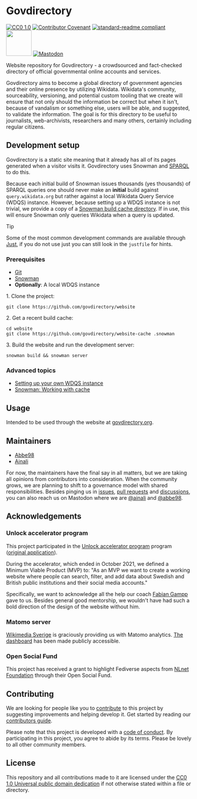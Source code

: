 # Govdirectory

[![CC0 1.0](https://img.shields.io/badge/License-CC0%201.0-lightgrey.svg)](LICENSE)
[![Contributor Covenant](https://img.shields.io/badge/Contributor%20Covenant-v2.0%20adopted-ff69b4.svg)](CODE_OF_CONDUCT.md)
[![standard-readme compliant](https://img.shields.io/badge/readme%20style-standard-brightgreen.svg)](https://github.com/RichardLitt/standard-readme)
[<img src="https://github.com/govdirectory/website/blob/main/static/dpgbadge.svg" width="69"/>](https://digitalpublicgoods.net/registry/govdirectory.html)
[![Mastodon](https://fedi-badge.deno.dev/@govdirectory@wikis.world/followers.svg?style=flat)](https://wikis.world/@govdirectory)

Website repository for Govdirectory - a crowdsourced and fact-checked directory of official governmental online accounts and services.

Govdirectory aims to become a global directory of government agencies and their online presence by utilizing Wikidata.
Wikidata's community, sourceability, versioning, and potential custom tooling that we create will ensure that not only should the information be correct but when it isn't, because of vandalism or something else, users will be able, and suggested, to validate the information.
The goal is for this directory to be useful to journalists, web-archivists, researchers and many others, certainly including regular citizens.

## Development setup

Govdirectory is a static site meaning that it already has all of its pages generated when a visitor visits it. Govdirectory uses Snowman and [SPARQL](https://www.w3.org/TR/sparql11-query/) to do this.

Because each initial build of Snowman issues thousands (yes thousands) of SPARQL queries one should never make an **initial** build against `query.wikidata.org` but rather against a local Wikidata Query Service (WDQS) instance. However, because setting up a WDQS instance is not trivial, we provide a copy of a [Snowman build cache directory](https://github.com/govdirectory/website-cache). If in use, this will ensure Snowman only queries Wikidata when a query is updated.

> [!TIP]
> Some of the most common development commands are available through [Just](https://github.com/casey/just), if you do not use just you can still look in the `justfile` for hints.

### Prerequisites

- [Git](https://git-scm.com/)
- [Snowman](https://github.com/glaciers-in-archives/snowman)
- **Optionally**: A local WDQS instance

1\. Clone the project:

```shell
git clone https://github.com/govdirectory/website
```

2\. Get a recent build cache:

```shell
cd website
git clone https://github.com/govdirectory/website-cache .snowman
```

3\. Build the website and run the development server:

```shell
snowman build && snowman server
```

### Advanced topics

- [Setting up your own WDQS instance](https://www.mediawiki.org/wiki/Wikidata_Query_Service/User_Manual#Standalone_service)
- [Snowman: Working with cache](https://github.com/glaciers-in-archives/snowman#working-with-cache)

## Usage

Intended to be used through the website at [govdirectory.org](https://govdirectory.org).

## Maintainers

- [Abbe98](https://github.com/Abbe98)
- [Ainali](https://github.com/Ainali)

For now, the maintainers have the final say in all matters, but we are taking all opinions from contributors into consideration.
When the community grows, we are planning to shift to a governance model with shared responsibilities.
Besides pinging us in [issues](https://github.com/govdirectory/website/issues), [pull requests](https://github.com/govdirectory/website/pulls) and [discussions](https://github.com/govdirectory/website/discussions), you can also reach us on Mastodon where we are [@ainali](https://social.coop/@ainali) and [@abbe98](https://mastodon.social/@abbe98).

## Acknowledgements

### Unlock accelerator program

This project participated in the [Unlock accelerator program](https://www.wikimedia.de/unlock/) program ([original application](https://www.wikidata.org/wiki/User:Ainali/Social_media_for_public_organizations/Unlock)).

During the accelerator, which ended in October 2021, we defined a Minimum Viable Product (MVP) to: "As an MVP we want to create a working website where people can search, filter, and add data about Swedish and British public institutions and their social media accounts."

Specifically, we want to acknowledge all the help our coach [Fabian Gampp](https://www.fabiangampp.de/) gave to us. Besides general good mentorship, we wouldn't have had such a bold direction of the design of the website without him.

### Matomo server

[Wikimedia Sverige](https://github.com/Wikimedia-Sverige) is graciously providing us with Matomo analytics. [The dashboard](https://matomo.wikimedia.se/index.php?module=CoreHome&idSite=7) has been made publicly accessible.

### Open Social Fund

This project has received a grant to highlight Fediverse aspects from [NLnet Foundation](https://nlnet.nl/) through their Open Social Fund.

## Contributing

We are looking for people like you to [contribute](CONTRIBUTING.md) to this project by suggesting improvements and helping develop it. Get started by reading our [contributors guide](CONTRIBUTING.md).

Please note that this project is developed with a [code of conduct](CODE_OF_CONDUCT.md). By participating in this project, you agree to abide by its terms. Please be lovely to all other community members.

## License

This repository and all contributions made to it are licensed under the [CC0 1.0 Universal public domain dedication](LICENSE) if not otherwise stated within a file or directory.
